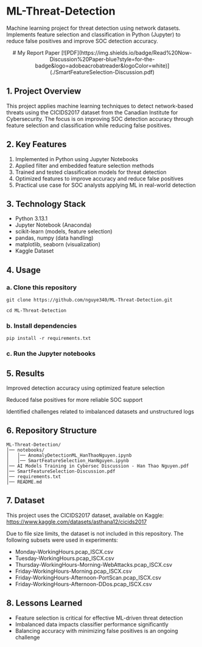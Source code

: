 # ML-Threat-Detection
Machine learning project for threat detection using network datasets. Implements feature selection and classification in Python (Jupyter) to reduce false positives and improve SOC detection accuracy.

<div align="center">
# My Report Paper
[![PDF](https://img.shields.io/badge/Read%20Now-Discussion%20Paper-blue?style=for-the-badge&logo=adobeacrobatreader&logoColor=white)](./SmartFeatureSelection-Discussion.pdf)
</div>

## 1. Project Overview

This project applies machine learning techniques to detect network-based threats using the CICIDS2017 dataset from the Canadian Institute for Cybersecurity. The focus is on improving SOC detection accuracy through feature selection and classification while reducing false positives.

## 2. Key Features

1. Implemented in Python using Jupyter Notebooks  
2. Applied filter and embedded feature selection methods  
3. Trained and tested classification models for threat detection  
4. Optimized features to improve accuracy and reduce false positives  
5. Practical use case for SOC analysts applying ML in real-world detection 

## 3. Technology Stack

- Python 3.13.1
- Jupyter Notebook (Anaconda)
- scikit-learn (models, feature selection)  
- pandas, numpy (data handling)  
- matplotlib, seaborn (visualization)
- Kaggle Dataset

## 4. Usage  
### a. Clone this repository  
```
git clone https://github.com/nguye340/ML-Threat-Detection.git

cd ML-Threat-Detection
```

### b. Install dependencies
```
pip install -r requirements.txt
```

### c. Run the Jupyter notebooks

## 5. Results

Improved detection accuracy using optimized feature selection

Reduced false positives for more reliable SOC support

Identified challenges related to imbalanced datasets and unstructured logs

## 6. Repository Structure
```
ML-Threat-Detection/
│── notebooks/
│   │── AnomalyDetectionML_HanThaoNguyen.ipynb
│   │── SmartFeatureSelection_HanNguyen.ipynb
│── AI Models Training in Cybersec Discussion - Han Thao Nguyen.pdf
│── SmartFeatureSelection-Discussion.pdf
│── requirements.txt
│── README.md
```
## 7. Dataset

This project uses the CICIDS2017 dataset, available on Kaggle:
https://www.kaggle.com/datasets/asthana12/cicids2017

Due to file size limits, the dataset is not included in this repository.
The following subsets were used in experiments:

- Monday-WorkingHours.pcap_ISCX.csv
- Tuesday-WorkingHours.pcap_ISCX.csv
- Thursday-WorkingHours-Morning-WebAttacks.pcap_ISCX.csv
- Friday-WorkingHours-Morning.pcap_ISCX.csv
- Friday-WorkingHours-Afternoon-PortScan.pcap_ISCX.csv
- Friday-WorkingHours-Afternoon-DDos.pcap_ISCX.csv

## 8. Lessons Learned

- Feature selection is critical for effective ML-driven threat detection
- Imbalanced data impacts classifier performance significantly
- Balancing accuracy with minimizing false positives is an ongoing challenge

